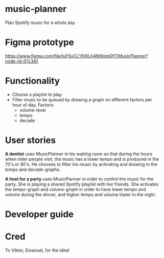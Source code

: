# music-planner
Plan Spotify music for a whole day

# Figma prototype
https://www.figma.com/file/tuFSvCLYEiKLh4Nt9omDf7/MusicPlanner?node-id=0%3A1

# Functionality
* Choose a playlist to play
* Filter music to be queued by drawing a graph on different factors per hour of day. Factors:
  * volume-level
  * tempo
  * decade 

# User stories
**A dentist** uses MusicPlanner in his waiting room so that during the hours when older people visit, the music has a lower tempo and is produced in the 70's or 80's. 
He chooses to filter his music by activating and drawing in the *tempo* and *decade*-graphs. 

**A host for a party** uses MusicPlanner in order to control the music for the party. She is playing a shared Spotify playlist with her friends. She activates the *tempo*-graph and *volume-graph* in order to have lower tempo and volume during the dinner, and higher tempo and volume löater in the night. 

# Developer guide

# Cred
To Viktor, Emanuel, for the idea!
